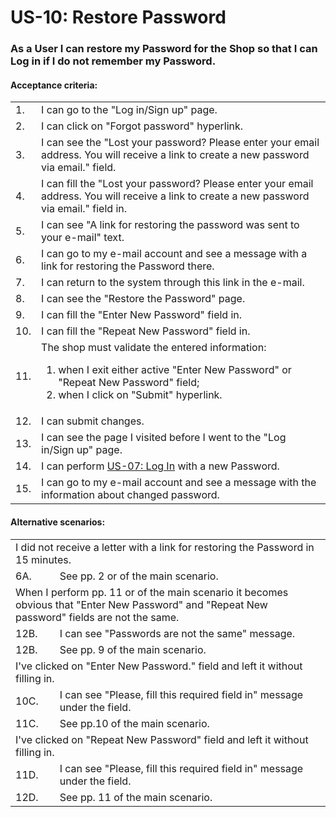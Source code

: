 # US-10: Restore Password

### As a User I can restore my Password for the Shop so that I can Log in if I do not remember my Password. 

#### **Acceptance criteria:**

<table>
    <tr>
        <td>1.</td>
        <td>I can go to the "Log in/Sign up" page.</td>
    </tr>
    <tr>
        <td>2.</td>
        <td>I can click on "Forgot password" hyperlink.</td>
    </tr>
    <tr>
        <td>3.</td>
        <td>I can see the "Lost your password? Please enter your email address. You will receive a link to create a new password via email." field.</td>
    </tr>
    <tr>
        <td>4.</td>
        <td>I can fill the "Lost your password? Please enter your email address. You will receive a link to create a new password via email." field in.</td>
    </tr>
    <tr>
        <td>5.</td>
        <td>I can see "A link for restoring the password was sent to your e-mail" text.</td>
    </tr>
    <tr>
        <td>6.</td>
        <td>I can go to my e-mail account and see a message with a link for restoring the Password there.</td>
    </tr>
    <tr>
        <td>7.</td>
        <td>I can return to the system through this link in the e-mail.</td>
    </tr>
    <tr>
        <td>8.</td>
        <td>I can see the "Restore the Password" page.</td>
    </tr>
    <tr>
        <td>9.</td>
        <td>I can fill the "Enter New Password" field in.</td>
    </tr>
    <tr>
        <td>10.</td>
        <td>I can fill the "Repeat New Password" field in.</td>
    </tr>
    <tr>
        <td>11.</td>
        <td>The shop must validate the entered information:
            <ol>
                <li>when I exit either active "Enter New Password" or  "Repeat New Password" field;</li>
                <li>when I click on "Submit" hyperlink.</li>
            </ol></td>
    </tr>
    <tr>
        <td>12.</td>
        <td>I can submit changes.</td>
    </tr>
    <tr>
        <td>13.</td>
        <td>I can see the page I visited before I went to the "Log in/Sign up" page.</td>
    </tr>
    <tr>
        <td>14.</td>
        <td>I can perform <a href="US07-LogIn.md"> US-07: Log In</a> with a new Password.</td>
    </tr>
    <tr>
        <td>15.</td>
        <td>I can go to my e-mail account and see a message with the information about changed password.</td>
    </tr>
</table>

#### **Alternative scenarios:**

<table>
    <tr>
        <td colspan="2">I did not receive a letter with a link for restoring the Password in 15 minutes.</td>
    </tr>
    <tr>
        <td>6A.</td>
        <td> See pp. 2 or of the main scenario.</td>
    </tr>
    <tr>
        <td colspan="2">When I perform pp. 11 or of the main scenario it becomes obvious that "Enter New Password" and "Repeat New password" fields are not the same.</td>
    </tr>
    <tr>
        <td>12B.</td>
        <td>I can see "Passwords are not the same" message.</td>
    </tr>
    <tr>
        <td>12B.</td>
        <td>See pp. 9 of the main scenario.</td>
    </tr>
    <tr>
        <td colspan="2"> I've clicked on "Enter New Password." field and left it without filling in. </td>
    </tr>
    <tr>
        <td>10C.</td>
        <td> I can see "Please, fill this required field in" message under the field.</td>
    </tr>
    <tr>
        <td>11C.</td>
        <td>See pp.10 of the main scenario.</td>
    </tr>
       <tr>
        <td colspan="2"> I've clicked on "Repeat New Password" field and left it without filling in. </td>
    </tr>
    <tr>
        <td>11D.</td>
        <td> I can see "Please, fill this required field in" message under the field.</td>
    </tr>
    <tr>
        <td>12D.</td>
        <td>See pp. 11 of the main scenario.</td>
    </tr>
</table>